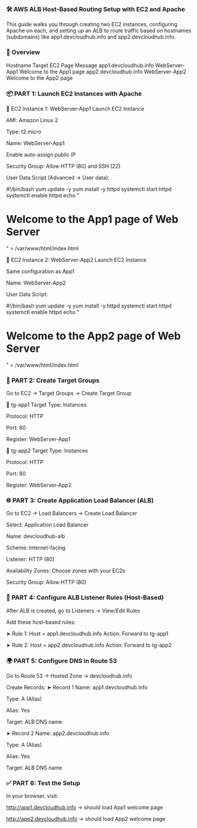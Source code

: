 ### 🛠️ AWS ALB Host-Based Routing Setup with EC2 and Apache
This guide walks you through creating two EC2 instances, configuring Apache on each, and setting up an ALB to route traffic based on hostnames (subdomains) like app1.devcloudhub.info and app2.devcloudhub.info.

### 📌 Overview
Hostname	Target EC2	Page Message
app1.devcloudhub.info	WebServer-App1	Welcome to the App1 page
app2.devcloudhub.info	WebServer-App2	Welcome to the App2 page

### 📦 PART 1: Launch EC2 Instances with Apache
🔹 EC2 Instance 1: WebServer-App1
Launch EC2 Instance

AMI: Amazon Linux 2

Type: t2.micro

Name: WebServer-App1

Enable auto-assign public IP

Security Group: Allow HTTP (80) and SSH (22)

User Data Script (Advanced → User data):

#!/bin/bash
yum update -y
yum install -y httpd
systemctl start httpd 
systemctl enable httpd
echo "<h1> Welcome to the App1 page of Web Server </h1>" > /var/www/html/index.html

🔹 EC2 Instance 2: WebServer-App2
Launch EC2 Instance

Same configuration as App1

Name: WebServer-App2

User Data Script:

#!/bin/bash
yum update -y
yum install -y httpd
systemctl start httpd 
systemctl enable httpd
echo "<h1> Welcome to the App2 page of Web Server </h1>" > /var/www/html/index.html

### 🎯 PART 2: Create Target Groups
Go to EC2 → Target Groups → Create Target Group

🔸 tg-app1
Target Type: Instances

Protocol: HTTP

Port: 80

Register: WebServer-App1

🔸 tg-app2
Target Type: Instances

Protocol: HTTP

Port: 80

Register: WebServer-App2

### 🌐 PART 3: Create Application Load Balancer (ALB)
Go to EC2 → Load Balancers → Create Load Balancer

Select: Application Load Balancer

Name: devcloudhub-alb

Scheme: Internet-facing

Listener: HTTP (80)

Availability Zones: Choose zones with your EC2s

Security Group: Allow HTTP (80)

### 🔀 PART 4: Configure ALB Listener Rules (Host-Based)
After ALB is created, go to Listeners → View/Edit Rules

Add these host-based rules:

➤ Rule 1: Host = app1.devcloudhub.info
Action: Forward to tg-app1

➤ Rule 2: Host = app2.devcloudhub.info
Action: Forward to tg-app2

### 🌍 PART 5: Configure DNS in Route 53
Go to Route 53 → Hosted Zone → devcloudhub.info

Create Records:
➤ Record 1
Name: app1.devcloudhub.info

Type: A (Alias)

Alias: Yes

Target: ALB DNS name

➤ Record 2
Name: app2.devcloudhub.info

Type: A (Alias)

Alias: Yes

Target: ALB DNS name


### ✅ PART 6: Test the Setup
In your browser, visit:

http://app1.devcloudhub.info → should load App1 welcome page

http://app2.devcloudhub.info → should load App2 welcome page
